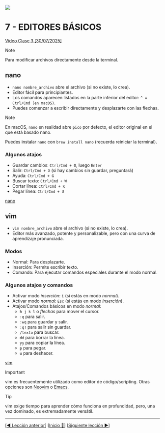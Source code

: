 ![](../Images/header.jpg)

# 7 - EDITORES BÁSICOS

[Vídeo Clase 3 [30/07/2025]](https://www.twitch.tv/videos/2527141423)

> [!NOTE]
> 
> Para modificar archivos directamente desde la terminal.

## nano

* `nano nombre_archivo` abre el archivo (si no existe, lo crea).
* Editor fácil para principiantes.
* Los comandos aparecen listados en la parte inferior del editor: `^ = Ctrl/Cmd (en macOS)`.
* Puedes comenzar a escribir directamente y desplazarte con las flechas.

> [!NOTE]  
> 
> En macOS, `nano` en realidad abre `pico` por defecto, el editor original en el que está basado nano. 
> 
> Puedes instalar `nano` con `brew install nano` (recuerda reiniciar la terminal).

### Algunos atajos

*  Guardar cambios: `Ctrl/Cmd + O`, luego `Enter`
*  Salir: `Ctrl/Cmd + X` (si hay cambios sin guardar, preguntará)
*  Ayuda: `Ctrl/Cmd + G`
*  Buscar texto: `Ctrl/Cmd + W`
*  Cortar línea: `Ctrl/Cmd + K`
*  Pegar línea: `Ctrl/Cmd + U`

[nano](https://www.nano-editor.org/)

## vim

* `vim nombre_archivo` abre el archivo (si no existe, lo crea).
* Editor más avanzado, potente y personalizable, pero con una curva de aprendizaje pronunciada.

### Modos

* Normal: Para desplazarte.
* Inserción: Permite escribir texto.
* Comando: Para ejecutar comandos especiales durante el modo normal.

### Algunos atajos y comandos

* Activar modo *inserción*: `i` (si estás en modo *normal*).
* Activar modo *normal*: `Esc` (si estás en modo *inserción*).
* Atajos/Comandos básicos en modo *normal*:
	* `h j k l` o *flechas* para mover el cursor.
	* `:q` para salir.
	* `:wq` para guardar y salir.
	* `:q!` para salir sin guardar.
	* `/texto` para buscar.
	* `dd` para borrar la línea.
	* `yy` para copiar la línea.
	* `p` para pegar.
	* `u` para deshacer.

[vim](https://www.vim.org)

> [!IMPORTANT]  
> 
> vim es frecuentemente utilizado como editor de código/scripting. Otras opciones son [Neovim](https://neovim.io) o [Emacs](https://www.gnu.org/software/emacs).

> [!TIP]  
> 
> vim exige tiempo para aprender cómo funciona en profundidad, pero, una vez dominado, es extremadamente versátil.

---

[[◀️ Lección anterior](./06_ADVANCED_COMMANDS_EXERCISES.md)] [[Inicio 🔼](../README.md)] [[Siguiente lección ▶️](./08_BASIC_EDITORS_EXERCISES.md)]